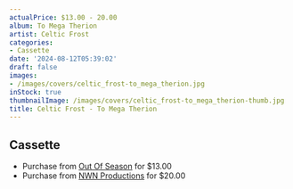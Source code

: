 ```yaml
---
actualPrice: $13.00 - 20.00
album: To Mega Therion
artist: Celtic Frost
categories:
- Cassette
date: '2024-08-12T05:39:02'
draft: false
images:
- /images/covers/celtic_frost-to_mega_therion.jpg
inStock: true
thumbnailImage: /images/covers/celtic_frost-to_mega_therion-thumb.jpg
title: Celtic Frost - To Mega Therion
---
```


## Cassette
* Purchase from [Out Of Season](https://www.outofseasonlabel.com/products/celtic-frost-to-mega-therion-cassette-tape) for $13.00
* Purchase from [NWN Productions](http://shop.nwnprod.com/index.php?route=product/product&path=73&product_id=53894&sort=pd.name&order=ASC) for $20.00
